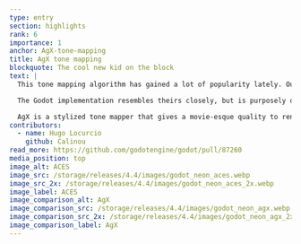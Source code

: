 ```yaml
---
type: entry
section: highlights
rank: 6
importance: 1
anchor: AgX-tone-mapping
title: AgX tone mapping
blockquote: The cool new kid on the block
text: |
  This tone mapping algorithm has gained a lot of popularity lately. Our friends at Blender even replaced their previous "filmic" tone mapper with AgX.

  The Godot implementation resembles theirs closely, but is purposely of lower fidelity to be more suitable for real time use cases.

  AgX is a stylized tone mapper that gives a movie-esque quality to renders, and is capapble of handling very bright scenes better than our other available options.
contributors:
  - name: Hugo Locurcio
    github: Calinou
read_more: https://github.com/godotengine/godot/pull/87260
media_position: top
image_alt: ACES
image_src: /storage/releases/4.4/images/godot_neon_aces.webp
image_src_2x: /storage/releases/4.4/images/godot_neon_aces_2x.webp
image_label: ACES
image_comparison_alt: AgX
image_comparison_src: /storage/releases/4.4/images/godot_neon_agx.webp
image_comparison_src_2x: /storage/releases/4.4/images/godot_neon_agx_2x.webp
image_comparison_label: AgX
---
```

